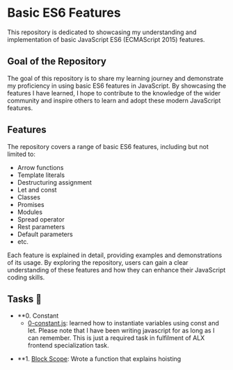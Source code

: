 # Basic ES6 Features

This repository is dedicated to showcasing my understanding and implementation of basic JavaScript ES6 (ECMAScript 2015) features. 

## Goal of the Repository
The goal of this repository is to share my learning journey and demonstrate my proficiency in using basic ES6 features in JavaScript. By showcasing the features I have learned, I hope to contribute to the knowledge of the wider community and inspire others to learn and adopt these modern JavaScript features.

## Features
The repository covers a range of basic ES6 features, including but not limited to:

- Arrow functions
- Template literals
- Destructuring assignment
- Let and const
- Classes
- Promises
- Modules
- Spread operator
- Rest parameters
- Default parameters
- etc.

Each feature is explained in detail, providing examples and demonstrations of its usage. By exploring the repository, users can gain a clear understanding of these features and how they can enhance their JavaScript coding skills.

## Tasks :page_with_curl:

- **0. Constant
  - [0-constant.js](./0-constants.js): learned how to instantiate variables using const and let. Please note that I have been writing javascript for as long as I can remember. This is just a required task in fulfilment of ALX frontend specialization task.

* **1. [Block Scope](./1-block-scoped.js): Wrote a function that explains hoisting

